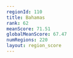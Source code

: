 ```yaml
---
regionId: 110
title: Bahamas
rank: 62
meanScore: 71.51
globalMeanScore: 67.47
numRegions: 220
layout: region_score
---
```

